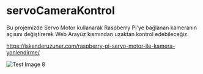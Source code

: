 # servoCameraKontrol
Bu projemizde Servo Motor kullanarak Raspberry Pi'ye bağlanan kameranın açısını değiştirerek Web Arayüz kısmından uzaktan kontrol edebileceğiz.

https://iskenderuzuner.com/raspberry-pi-servo-motor-ile-kamera-yonlendirme/

![Test Image 8](https://raw.githubusercontent.com/tograh/testrepository/master/3DTest.png)
